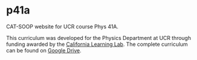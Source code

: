 # p41a

CAT-SOOP website for UCR course Phys 41A.

This curriculum was developed for the Physics Department at UCR through funding awarded by the [California Learning Lab](https://calearninglab.org/). The complete curriculum can be found on [Google Drive](https://drive.google.com/drive/folders/1AWgFtQuN9vcL97TZtK8R8GOHuXA8trxb?usp=sharing).
